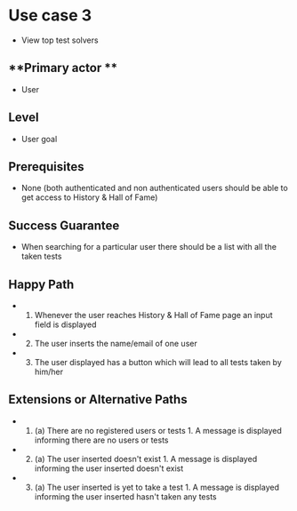 # Use case 3 

* View top test solvers

## **Primary actor **

* User

## **Level**

* User goal

## **Prerequisites**
* None (both authenticated and non authenticated users should be able to get access to History & Hall of Fame)

## **Success Guarantee**
* When searching for a particular user there should be a list with all the taken tests

## **Happy Path**
*   1. Whenever the user reaches History & Hall of Fame page an input field is displayed
*   2. The user inserts the name/email of one user 
*   3. The user displayed has a button which will lead to all tests taken by him/her

## **Extensions or Alternative Paths**

* 1.    (a) There are no registered users or tests
            1. A message is displayed informing there are no users or tests
            
* 2.    (a) The user inserted doesn't exist
            1. A message is displayed informing the user inserted doesn't exist 
            
* 3.    (a) The user inserted is yet to take a test
            1. A message is displayed informing the user inserted hasn't taken any tests
